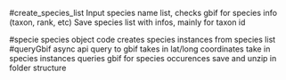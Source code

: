 #create_species_list
Input species name list, checks gbif for species info (taxon, rank, etc)
Save species list with infos, mainly for taxon id 

#specie 
species object code 
creates species instances from species list
#queryGbif
async api query to gbif 
takes in lat/long coordinates
take in species instances 
queries gbif for species occurences 
save and unzip in folder structure 